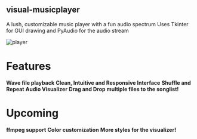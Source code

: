 ## visual-musicplayer
A lush, customizable music player with a fun audio spectrum
Uses Tkinter for GUI drawing and PyAudio for the audio stream

![player](https://imgur.com/XyUbVV8)

# Features

**Wave file playback**
**Clean, Intuitive and Responsive Interface**
**Shuffle and Repeat**
**Audio Visualizer**
**Drag and Drop multiple files to the songlist!**

# Upcoming

**ffmpeg support**
**Color customization**
**More styles for the visualizer!**
